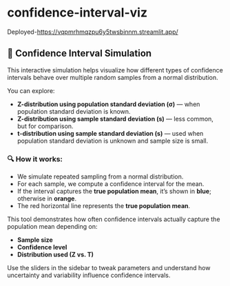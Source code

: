 # confidence-interval-viz
Deployed-https://vqpmrhmqzpu6y5twsbinnm.streamlit.app/
## 🧪 Confidence Interval Simulation

This interactive simulation helps visualize how different types of confidence intervals behave over multiple random samples from a normal distribution.

You can explore:
- **Z-distribution using population standard deviation (σ)** — when population standard deviation is known.
- **Z-distribution using sample standard deviation (s)** — less common, but for comparison.
- **t-distribution using sample standard deviation (s)** — used when population standard deviation is unknown and sample size is small.

### 🔍 How it works:
- We simulate repeated sampling from a normal distribution.
- For each sample, we compute a confidence interval for the mean.
- If the interval captures the **true population mean**, it’s shown in **blue**; otherwise in **orange**.
- The red horizontal line represents the **true population mean**.

This tool demonstrates how often confidence intervals actually capture the population mean depending on:
- **Sample size**
- **Confidence level**
- **Distribution used (Z vs. T)**

Use the sliders in the sidebar to tweak parameters and understand how uncertainty and variability influence confidence intervals.
